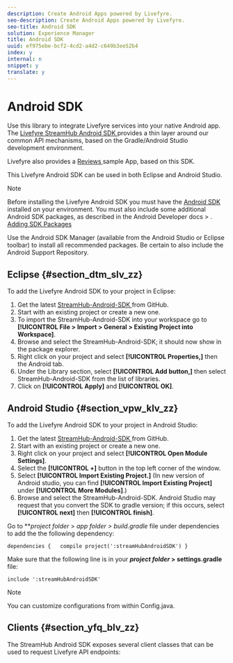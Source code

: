 ```yaml
---
description: Create Android Apps powered by Livefyre.
seo-description: Create Android Apps powered by Livefyre.
seo-title: Android SDK
solution: Experience Manager
title: Android SDK
uuid: ef975ebe-bcf2-4cd2-a4d2-c649b3ee52b4
index: y
internal: n
snippet: y
translate: y
---
```


# Android SDK

Use this library to integrate Livefyre services into your native Android app. The [ Livefyre StreamHub Android SDK ](https://github.com/Livefyre/StreamHub-Android-SDK) provides a thin layer around our common API mechanisms, based on the Gradle/Android Studio development environment.

Livefyre also provides a [ Reviews ](https://github.com/Livefyre/StreamHub-iOS-Reviews-App) sample App, based on this SDK.

This Livefyre Android SDK can be used in both Eclipse and Android Studio.

>[!NOTE]
>
>Before installing the Livefyre Android SDK you must have the [ Android SDK ](http://developer.android.com/sdk/index.html) installed on your environment. You must also include some additional Android SDK packages, as described in the Android Developer docs &gt; .
>[ Adding SDK Packages ](http://developer.android.com/sdk/installing/adding-packages.html) 

Use the Android SDK Manager (available from the Android Studio or Eclipse toolbar) to install all recommended packages. Be certain to also include the Android Support Repository.

## Eclipse {#section_dtm_slv_zz}

To add the Livefyre Android SDK to your project in Eclipse:

1. Get the latest [ StreamHub-Android-SDK ](https://github.com/Livefyre/StreamHub-Android-SDK) from GitHub.
1. Start with an existing project or create a new one.
1. To import the StreamHub-Android-SDK into your workspace go to **[!UICONTROL  File > Import > General > Existing Project into Workspace]**.
1. Browse and select the StreamHub-Android-SDK; it should now show in the package explorer.
1. Right click on your project and select **[!UICONTROL  Properties,]** then the Android tab.
1. Under the Library section, select **[!UICONTROL  Add button,]** then select StreamHub-Android-SDK from the list of libraries.
1. Click on **[!UICONTROL  Apply]** and **[!UICONTROL  OK]**.

## Android Studio {#section_vpw_klv_zz}

To add the Livefyre Android SDK to your project in Android Studio:

1. Get the latest [ StreamHub-Android-SDK ](https://github.com/Livefyre/StreamHub-Android-SDK) from GitHub.
1. Start with an existing project or create a new one.
1. Right click on your project and select **[!UICONTROL  Open Module Settings]**.
1. Select the **[!UICONTROL  +]** button in the top left corner of the window.
1. Select **[!UICONTROL  Import Existing Project.]** (In new version of Android studio, you can find **[!UICONTROL  Import Existing Project]** under **[!UICONTROL  More Modules]**.)
1. Browse and select the StreamHub-Android-SDK.
Android Studio may request that you convert the SDK to gradle version; if this occurs, select **[!UICONTROL  next]** then **[!UICONTROL  finish]**.

Go to ***project folder* &gt; *app folder *&gt; build.gradle** file under dependencies to add the the following dependency:

```
dependencies {   compile project(':streamHubAndroidSDK') } 

```

Make sure that the following line is in your ***project folder* &gt; settings.gradle** file:

```
include ':streamHubAndroidSDK' 

```

>[!NOTE]
>
>You can customize configurations from within Config.java.


## Clients {#section_yfq_blv_zz}

The StreamHub Android SDK exposes several client classes that can be used to request Livefyre API endpoints:

